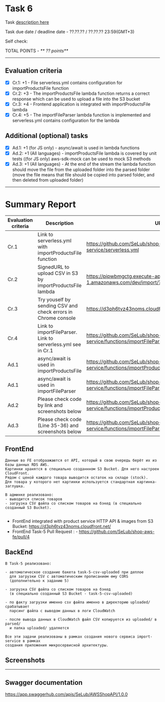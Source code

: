 # __Task 6__

Task [description here](https://github.com/EPAM-JS-Competency-center/cloud-development-course-initial/blob/main/task6-async-services-integration-sqs-sns/task.md)

Task due date / deadline date - ??.??.?? / ??.??.?? 23:59(GMT+3)

Self check:
 
 TOTAL POINTS - _** ?? points**_
 
-----------
## __Evaluation criteria__

- [x] Cr.1: +1 - File serverless.yml contains configuration for importProductsFile function
- [x] Cr.2: +3 - The importProductsFile lambda function returns a correct response which can be used to upload a file into the S3 bucket
- [x] Cr.3: +4 - Frontend application is integrated with importProductsFile lambda
- [x] Cr.4: +5 - The importFileParser lambda function is implemented and serverless.yml contains configuration for the lambda

## __Additional (optional) tasks__

- [x] Ad.1: +1 (for JS only) - async/await is used in lambda functions
- [x] Ad.2: +1 (All languages) - importProductsFile lambda is covered by unit tests ((for JS only) aws-sdk-mock can be used to mock S3 methods
- [x] Ad.3: +1 (All languages) - At the end of the stream the lambda function should move the file from the uploaded folder into the parsed folder (move the file means that file should be copied into parsed folder, and then deleted from uploaded folder)
------------

# __Summary Report__
Evaluation criteria   | Description | URL 
-------|--------------|-----
Cr.1 | Link to serverless.yml with importProductsFile function   | https://github.com/SeLub/shop-aws-be/blob/task-5/import-service/serverless.yml
Cr.2 | SignedURL to upload CSV in S3 by importProductsFile lambda | https://pipwbmgctg.execute-api.eu-central-1.amazonaws.com/dev/import/?name=products.csv
Cr.3 | Try youself by sending CSV and check errors in Chrome console | https://d3ph6tvz43noms.cloudfront.net/admin/products
Cr.4 | Link to importFileParser. Link to serverless.yml see in Cr.1 | https://github.com/SeLub/shop-aws-be/blob/task-5/import-service/functions/importFileParser/importFileParser.js
Ad.1 | async/await is used in importProductsFile | https://github.com/SeLub/shop-aws-be/blob/task-5/import-service/functions/importProductsFile/importProductsFile.js
Ad.1 | async/await is used in importFileParser | https://github.com/SeLub/shop-aws-be/blob/task-5/import-service/functions/importFileParser/importFileParser.js
Ad.2 | Please check code by link and screenshots below | https://github.com/SeLub/shop-aws-be/blob/task-5/import-service/functions/importProductsFile/importProductsFile.test.js
Ad.3 | Please check code (Line 35-36) and screenshots below | https://github.com/SeLub/shop-aws-be/blob/task-5/import-service/functions/importFileParser/importFileParser.js

## __FrontEnd__

```
Данные во FE отобраажаются от API, который в свою очередь берёт их из базы данных RDS AWS.
Картинки хранятся в специально созданнном S3 Bucket. Для него настроен CloudFront.
Рядом с ценой каждого товара выводится остаток на складе (stock).
Для товара у которого нет картинки используется стандартная картинка-заглушка.

В админке реализовано: 
- выводится список товаров
- загрузка CSV файла со списком товаров на бэкед (в специально созданный S3 Bucket).


```

* FrontEnd integrated with product service HTTP API & images from S3 Bucket: https://d3ph6tvz43noms.cloudfront.net/ 
* FrontEnd Task-5 Pull Request : - https://github.com/SeLub/shop-aws-fe/pull/4

## __BackEnd__

```
В Task-5 реализовано: 

- автоматическое создание бакета task-5-csv-uploaded при деплое
  для загрузки CSV с автоматичеcким прописанием ему CORS
  (дополнительно к заданию 5)

- загрузка CSV файла со списком товаров на бэкед 
  (в специально созданный S3 Bucket - task-5-csv-uploaded)

- по факту загрузки именно csv файла именно в директорию uploaded/ срабатывает
  парсинг файла с выводом данных в логи CloudWatch

- после вывода данных в CloudWatch файл CSV копируется из uploaded/ в parsed/
  и папка uploaded/ удаляется

Все эти задачи реализованы в рамках создания нового сервиса import-service в рамках
создания приложения микросервисной архитектуры.

```

## Screenshots 

------------

## __Swagger documentation__

https://app.swaggerhub.com/apis/SeLub/AWSShopAPI/1.0.0